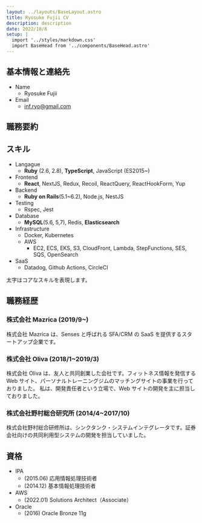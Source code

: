 ```yaml
---
layout: ../layouts/BaseLayout.astro
title: Ryosuke Fujii CV
description: description
date: 2022/10/8
setup: |
  import '../styles/markdown.css'
  import BaseHead from '../components/BaseHead.astro'
---
```


## 基本情報と連絡先

- Name
  - Ryosuke Fujii
- Email
  - inf.ryo@gmail.com

## 職務要約

## スキル

- Langague
  - **Ruby** (2.6, 2.8), **TypeScript**, JavaScript (ES2015~)
- Frontend
  - **React**, NextJS, Redux, Recoil, ReactQuery, ReactHookForm, Yup
- Backend
  - **Ruby on Rails**(5.1~6.2), Node.js, NestJS
- Testing
  - Rspec, Jest
- Database
  - **MySQL**(5.6, 5,7), Redis, **Elasticsearch**
- Infrastructure
  - Docker, Kubernetes
  - AWS
    - EC2, ECS, EKS, S3, CloudFront, Lambda, StepFunctions, SES, SQS, OpenSearch
- SaaS
  - Datadog, Github Actions, CircleCI

太字はコアなスキルを表現します。

## 職務経歴

### 株式会社 Mazrica (2019/9~)

株式会社 Mazrica は、Senses と呼ばれる SFA/CRM の SaaS を提供するスタートアップ企業です。

### 株式会社 Oliva (2018/1~2019/3)

株式会社 Oliva は、友人と共同創業した会社です。フィットネス情報を発信する Web サイト、パーソナルトレーニングジムのマッチングサイトの事業を行っておりました。
私は、開発責任者という立場で、Web サイトの開発を主に担当しておりました。

### 株式会社野村総合研究所 (2014/4~2017/10)

株式会社野村総合研修所は、シンクタンク・システムインテグレータです。証券会社向けの共同利用型システムの開発を担当していました。

## 資格

- IPA
  - (2015.06) 応用情報処理技術者
  - (2014.12) 基本情報処理技術者
- AWS
  - (2022.01) Solutions Architect（Associate）
- Oracle
  - (2016) Oracle Bronze 11g
